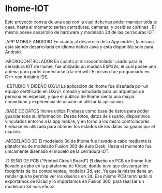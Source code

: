 # Ihome-IOT
Este proyecto consta de una app con la cual deberias poder manejar toda tu casa,
hasta el momento serian cerraduras, camaras, y posibles cortinas .
El mismo posee desarrollo de hardware y modelado 3d de las cerraduras IOT. 

.APP MOBILE ANDROID 
En cuanto al desarrollo de la App mobile, la misma esta siendo desarrollada en idioma nativo Java y esta disponible solo para Android.

.MICROCONTROLADOR
En cuanto al microcontrolador usado para la cerradura IOT de Ihome, fue utilizado un modulo ESP32s, el cual posee una antena para poder conectarse a la red wifi. 
El mismo fue programado en C++ con Arduino IDE. 

-ESTUDIO Y DISEÑO UX/UI
La aplicacion de Ihome fue diseñada por un equipo certificado en UX/UI, creada y estudiada para un arquetipo de persona en especial, 
y que el publico de Ihome sienta una mayor comodidad y experiencia de usuario al utilizar la aplicacion. 

.BASE DE DATOS
Ihome utiliza Firebase como base de datos para poder guardar toda su informacion. Desde fotos, datos de usuario, dispositivos vinculados entorno a la app mobile, y 
en torno a los micro controladores Firebase es utilizada para obtener los estados de los datos cargados por el usuario.

.MODELADO 3D
El modelado 3d de Ihome fue llevado a cabo mediante la plataforma de modelado Fusion 360 de Auto Desk. 
Hasta el momento fue unicamente diseñado el modelo de la cerradura IOT. 

.DISEÑO DE PCB ("Printed Circuit Board")
El diseño de PCB de Ihome fue llevado a cabo en la plataforma de Kicad, donde tuve que descargar los footprints de los componentes, modelos 3d, etc. 
Ya que la misma tiene un render que te permite ver los diseños en 3d. Ese mismo PCB terminado lo exportamos de Kicad y lo importamos en Fusion 360, 
para realizar un modelado 3d mas eficaz. 
